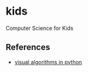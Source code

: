 # kids
Computer Science for Kids

## References

- [visual algorithms in python](https://github.com/TheAlgorithms/Python)
